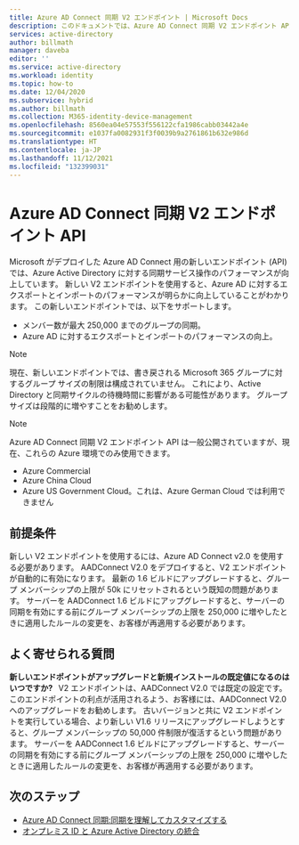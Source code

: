 ```yaml
---
title: Azure AD Connect 同期 V2 エンドポイント | Microsoft Docs
description: このドキュメントでは、Azure AD Connect 同期 V2 エンドポイント API の更新について説明します。
services: active-directory
author: billmath
manager: daveba
editor: ''
ms.service: active-directory
ms.workload: identity
ms.topic: how-to
ms.date: 12/04/2020
ms.subservice: hybrid
ms.author: billmath
ms.collection: M365-identity-device-management
ms.openlocfilehash: 8560ea04e57553f556122cfa1986cabb03442a4e
ms.sourcegitcommit: e1037fa0082931f3f0039b9a2761861b632e986d
ms.translationtype: HT
ms.contentlocale: ja-JP
ms.lasthandoff: 11/12/2021
ms.locfileid: "132399031"
---
```

# <a name="azure-ad-connect-sync-v2-endpoint-api"></a>Azure AD Connect 同期 V2 エンドポイント API 
Microsoft がデプロイした Azure AD Connect 用の新しいエンドポイント (API) では、Azure Active Directory に対する同期サービス操作のパフォーマンスが向上しています。 新しい V2 エンドポイントを使用すると、Azure AD に対するエクスポートとインポートのパフォーマンスが明らかに向上していることがわかります。 この新しいエンドポイントでは、以下をサポートします。
    
 - メンバー数が最大 250,000 までのグループの同期。
 - Azure AD に対するエクスポートとインポートのパフォーマンスの向上。
 
> [!NOTE]
> 現在、新しいエンドポイントでは、書き戻される Microsoft 365 グループに対するグループ サイズの制限は構成されていません。 これにより、Active Directory と同期サイクルの待機時間に影響がある可能性があります。 グループ サイズは段階的に増やすことをお勧めします。  

>[!NOTE]
> Azure AD Connect 同期 V2 エンドポイント API は一般公開されていますが、現在、これらの Azure 環境でのみ使用できます。
> - Azure Commercial
> - Azure China Cloud
> - Azure US Government Cloud。これは、Azure German Cloud では利用できません

## <a name="prerequisites"></a>前提条件  
新しい V2 エンドポイントを使用するには、Azure AD Connect v2.0 を使用する必要があります。 AADConnect V2.0 をデプロイすると、V2 エンドポイントが自動的に有効になります。
最新の 1.6 ビルドにアップグレードすると、グループ メンバーシップの上限が 50k にリセットされるという既知の問題があります。 サーバーを AADConnect 1.6 ビルドにアップグレードすると、サーバーの同期を有効にする前にグループ メンバーシップの上限を 250,000 に増やしたときに適用したルールの変更を、お客様が再適用する必要があります。 

## <a name="frequently-asked-questions"></a>よく寄せられる質問  
 
**新しいエンドポイントがアップグレードと新規インストールの既定値になるのはいつですか?**   V2 エンドポイントは、AADConnect V2.0 では既定の設定です。このエンドポイントの利点が活用されるよう、お客様には、AADConnect V2.0 へのアップグレードをお勧めします。
古いバージョンと共に V2 エンドポイントを実行している場合、より新しい V1.6 リリースにアップグレードしようとすると、グループ メンバーシップの 50,000 件制限が復活するという問題があります。 サーバーを AADConnect 1.6 ビルドにアップグレードすると、サーバーの同期を有効にする前にグループ メンバーシップの上限を 250,000 に増やしたときに適用したルールの変更を、お客様が再適用する必要があります。 

## <a name="next-steps"></a>次のステップ

* [Azure AD Connect 同期:同期を理解してカスタマイズする](how-to-connect-sync-whatis.md)
* [オンプレミス ID と Azure Active Directory の統合](whatis-hybrid-identity.md)
